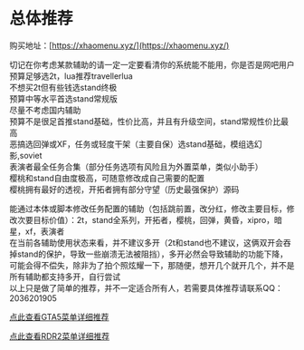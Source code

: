 # 总体推荐

购买地址：[https://xhaomenu.xyz/](https://xhaomenu.xyz/)

切记在你考虑某款辅助的请一定一定要看清你的系统能不能用，你是否是网吧用户\
预算足够选2t，lua推荐travellerlua\
不想买2t但有些钱选stand终极\
预算中等水平首选stand常规版\
尽量不考虑国内辅助\
预算不是很足首推stand基础，性价比高，并且有升级空间，stand常规性价比最高\
恶搞选回弹或XF，任务或轻度干架（主要自保）选stand基础，模组选幻影,soviet\
表演者最全任务合集（部分任务选项有风险且为外置菜单，类似小助手）\
樱桃和stand自由度极高，可随意修改成自己需要的配置\
樱桃拥有最好的透视，开拓者拥有部分守望（历史最强保护）源码

能通过本体或脚本修改任务配置的辅助（包括跳前置，改分红，修改主要目标，修改次要目标价值）：2t，stand全系列，开拓者，樱桃，回弹，黄昏，xipro，暗星，xf，表演者\
在当前各辅助使用状态来看，并不建议多开（2t和stand也不建议，这俩双开会吞掉stand的保护，导致一些崩溃无法被阻挡），多开必然会导致辅助的功能下降，可能会得不偿失，除非为了拍个照炫耀一下，那随便，想开几个就开几个，并不是所有辅助都支持多开，自行尝试\
以上只是做了简单的推荐，并不一定适合所有人，若需要具体推荐请联系QQ：2036201905

[点此查看GTA5菜单详细推荐](recommend/gta5/README.md)

[点此查看RDR2菜单详细推荐](recommend/rdr2/README.md)
